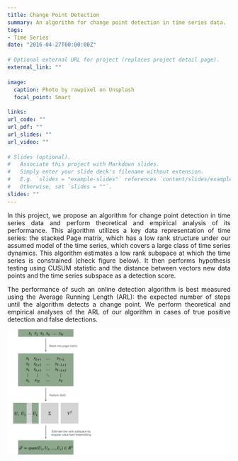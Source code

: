 ```yaml
---
title: Change Point Detection 
summary: An algorithm for change point detection in time series data.
tags:
- Time Series
date: "2016-04-27T00:00:00Z"

# Optional external URL for project (replaces project detail page).
external_link: ""

image:
  caption: Photo by rawpixel on Unsplash
  focal_point: Smart

links:
url_code: ""
url_pdf: ""
url_slides: ""
url_video: ""

# Slides (optional).
#   Associate this project with Markdown slides.
#   Simply enter your slide deck's filename without extension.
#   E.g. `slides = "example-slides"` references `content/slides/example-slides.md`.
#   Otherwise, set `slides = ""`.
slides: ""
---
```


<p>
<div style="text-align: justify"> 
In this project, we propose an algorithm for change point detection in time series data and perform theoretical and empirical analysis of its performance. This algorithm utilizes a key data representation of time series: the stacked Page matrix, which has a low rank structure under our assumed model of the time series, which covers a large class of time series dynamics. This algorithm estimates a low rank subspace at which the time series is constrained (check figure below). It then performs hypothesis testing using CUSUM statistic and the distance between  vectors new data points and the time series subspace as a detection score. 
</div>
</p>

<p>
<div style="text-align: justify"> 
The performance of such an online detection algorithm is best measured using the Average Running Length (ARL): the expected number of steps until the algorithm detects a change point. We perform theoretical and empirical analyses of the ARL of our algorithm in cases of true positive detection and false detections. 
</div>
</p>

![subspace](alg_diag.png)
